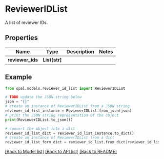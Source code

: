 # ReviewerIDList

A list of reviewer IDs.

## Properties

Name | Type | Description | Notes
------------ | ------------- | ------------- | -------------
**reviewer_ids** | **List[str]** |  | 

## Example

```python
from opal.models.reviewer_id_list import ReviewerIDList

# TODO update the JSON string below
json = "{}"
# create an instance of ReviewerIDList from a JSON string
reviewer_id_list_instance = ReviewerIDList.from_json(json)
# print the JSON string representation of the object
print(ReviewerIDList.to_json())

# convert the object into a dict
reviewer_id_list_dict = reviewer_id_list_instance.to_dict()
# create an instance of ReviewerIDList from a dict
reviewer_id_list_form_dict = reviewer_id_list.from_dict(reviewer_id_list_dict)
```
[[Back to Model list]](../README.md#documentation-for-models) [[Back to API list]](../README.md#documentation-for-api-endpoints) [[Back to README]](../README.md)


